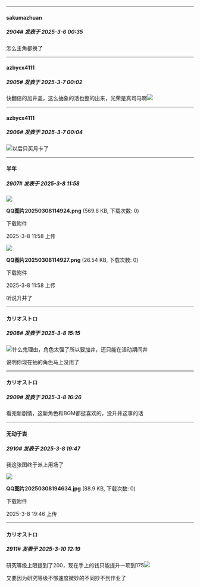 ﻿
*****

####  sakumazhuan  
##### 2904#       发表于 2025-3-6 00:35

怎么主角都换了


*****

####  azbycx4111  
##### 2905#       发表于 2025-3-7 00:02

快翻倍的加井盖，这么抽象的活也整的出来，光荣是真司马啊<img src="https://static.saraba1st.com/image/smiley/face2017/001.png" referrerpolicy="no-referrer">

*****

####  azbycx4111  
##### 2906#       发表于 2025-3-7 00:04

<img src="https://static.saraba1st.com/image/smiley/face2017/004.gif" referrerpolicy="no-referrer">以后只买月卡了


*****

####  半年  
##### 2907#       发表于 2025-3-8 11:58

<img src="https://img.saraba1st.com/forum/202503/08/115838opg8y8gvfpy2xqk4.png" referrerpolicy="no-referrer">

<strong>QQ图片20250308114924.png</strong> (569.8 KB, 下载次数: 0)

下载附件

2025-3-8 11:58 上传

<img src="https://img.saraba1st.com/forum/202503/08/115839nuc12ecn2cv2x1qd.png" referrerpolicy="no-referrer">

<strong>QQ图片20250308114927.png</strong> (26.54 KB, 下载次数: 0)

下载附件

2025-3-8 11:58 上传

听说升井了


*****

####  カリオストロ  
##### 2908#       发表于 2025-3-8 15:15

<img src="https://static.saraba1st.com/image/smiley/face2017/004.gif" referrerpolicy="no-referrer">什么鬼理由，角色太强了所以要加井，还只能在活动期间井

说明你现在抽的角色马上没用了


*****

####  カリオストロ  
##### 2909#       发表于 2025-3-8 16:26

看完新剧情，这新角色和BGM都挺喜欢的，没升井这事的话


*****

####  无动于衷  
##### 2910#       发表于 2025-3-8 19:47

我这张图终于派上用场了 

<img src="https://img.saraba1st.com/forum/202503/08/194657a64nzbkzeowaza8k.jpg" referrerpolicy="no-referrer">

<strong>QQ图片20250308194634.jpg</strong> (88.9 KB, 下载次数: 0)

下载附件

2025-3-8 19:46 上传


*****

####  カリオストロ  
##### 2911#       发表于 2025-3-10 12:19

研究等级上限提到了200，现在手上的钱只能提升一项到175<img src="https://static.saraba1st.com/image/smiley/face2017/018.png" referrerpolicy="no-referrer">

又要因为研究等级不够速度微妙的不同抄不到作业了

